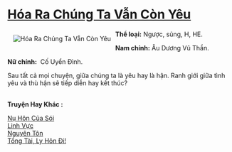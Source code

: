 <a href="https://utruyen.com/hoa-ra-chung-ta-van-con-yeu/22045/" title="Hóa Ra Chúng Ta Vẫn Còn Yêu"><h1>Hóa Ra Chúng Ta Vẫn Còn Yêu</h1></a><div style="display:table"><img align="right" style="float: left; padding: 10px;" src="https://utruyen.com/images/story/200x260/hoa-ra-chung-ta-van-con-yeu.jpg" alt="Hóa Ra Chúng Ta Vẫn Còn Yêu"><b>Thể loại:</b> Ngược, sủng, H, HE.<p></p><b>Nam chính:</b> Âu Dương Vũ Thần.<p></p><b>Nữ chính:</b>  Cố Uyển Đình.<p></p>Sau tất cả mọi chuyện, giữa chúng ta là yêu hay là hận. Ranh giới giữa tình yêu và thù hận sẽ tiếp diễn hay kết thúc? </div><p><br><b>Truyện Hay Khác :</b></p><a href="https://utruyen.com/nu-hon-cua-soi/16673/" alt="Nụ Hôn Của Sói">Nụ Hôn Của Sói</a><br/><a href="https://github.com/quanluxury/truyenhot/tree/master/truyenhay/10188/" alt="Linh Vực">Linh Vực</a><br/><a href="https://truyenngontinhay.wordpress.com/2019/10/03/nguyen-ton/" alt="Nguyên Tôn">Nguyên Tôn</a><br/><a href="https://github.com/quanluxury/truyenhot/tree/master/truyenhay/16053/" alt="Tổng Tài, Ly Hôn Đi!">Tổng Tài, Ly Hôn Đi!</a><br/>